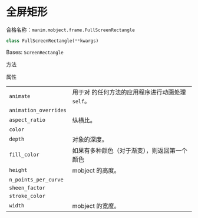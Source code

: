 # 全屏矩形

合格名称：`manim.mobject.frame.FullScreenRectangle`

```py
class FullScreenRectangle(**kwargs)
```

Bases: `ScreenRectangle`


方法



属性

|||
|-|-|
`animate`|用于对 的任何方法的应用程序进行动画处理`self`。
`animation_overrides`|
`aspect_ratio`|纵横比。
`color`|
`depth`|对象的深度。
`fill_color`|如果有多种颜色（对于渐变），则返回第一个颜色
`height`|mobject 的高度。
`n_points_per_curve`|
`sheen_factor`|
`stroke_color`|
`width`|mobject 的宽度。
